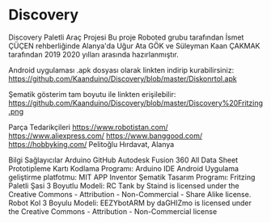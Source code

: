 # Discovery

Discovery Paletli Araç Projesi
Bu proje Roboted grubu tarafından İsmet ÇÜÇEN rehberliğinde Alanya'da Uğur Ata GÖK ve Süleyman Kaan ÇAKMAK tarafından 2019 2020 yılları arasında hazırlanmıştır.

 Android uygulaması .apk dosyası olarak linkten indirip kurabilirsiniz:
https://github.com/Kaanduino/Discovery/blob/master/Diskonrtol.apk

 Şematik gösterim tam boyutu ile linkten erişilebilir:
https://github.com/Kaanduino/Discovery/blob/master/Discovery%20Fritzing.png
 
Parça Tedarikçileri
https://www.robotistan.com/
https://www.aliexpress.com/
https://www.banggood.com/
https://hobbyking.com/
Pelitoğlu Hırdavat, Alanya


Bilgi Sağlayıcılar
Arduino
GitHub
Autodesk Fusion 360
All Data Sheet
Prototipleme Kartı Kodlama Programı: Arduino IDE
Android Uygulama geliştirme platfotmu: MIT APP Inventor
Şematik Tasarım Programı: Fritzing 
Paletli Şasi 3 Boyutlu Modeli: RC Tank by Staind is licensed under the Creative Commons - Attribution - Non-Commercial - Share Alike license.
Robot Kol 3 Boyulu Modeli: EEZYbotARM by daGHIZmo is licensed under the Creative Commons - Attribution - Non-Commercial license
